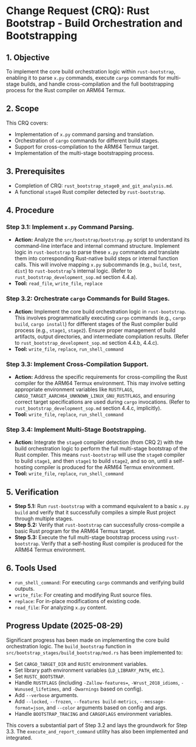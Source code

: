 # Change Request (CRQ): Rust Bootstrap - Build Orchestration and Bootstrapping

## 1. Objective
To implement the core build orchestration logic within `rust-bootstrap`, enabling it to parse `x.py` commands, execute `cargo` commands for multi-stage builds, and handle cross-compilation and the full bootstrapping process for the Rust compiler on ARM64 Termux.

## 2. Scope
This CRQ covers:
*   Implementation of `x.py` command parsing and translation.
*   Orchestration of `cargo` commands for different build stages.
*   Support for cross-compilation to the ARM64 Termux target.
*   Implementation of the multi-stage bootstrapping process.

## 3. Prerequisites
*   Completion of CRQ: `rust_bootstrap_stage0_and_git_analysis.md`.
*   A functional `stage0` Rust compiler detected by `rust-bootstrap`.

## 4. Procedure

### Step 3.1: Implement `x.py` Command Parsing.
*   **Action:** Analyze the `src/bootstrap/bootstrap.py` script to understand its command-line interface and internal command structure. Implement logic in `rust-bootstrap` to parse these `x.py` commands and translate them into corresponding Rust-native build steps or internal function calls. This will involve mapping `x.py` subcommands (e.g., `build`, `test`, `dist`) to `rust-bootstrap`'s internal logic. (Refer to `rust_bootstrap_development_sop.md` section 4.4.a).
*   **Tool:** `read_file`, `write_file`, `replace`

### Step 3.2: Orchestrate `cargo` Commands for Build Stages.
*   **Action:** Implement the core build orchestration logic in `rust-bootstrap`. This involves programmatically executing `cargo` commands (e.g., `cargo build`, `cargo install`) for different stages of the Rust compiler build process (e.g., `stage1`, `stage2`). Ensure proper management of build artifacts, output directories, and intermediate compilation results. (Refer to `rust_bootstrap_development_sop.md` section 4.4.b, 4.4.c).
*   **Tool:** `write_file`, `replace`, `run_shell_command`

### Step 3.3: Implement Cross-Compilation Support.
*   **Action:** Address the specific requirements for cross-compiling the Rust compiler for the ARM64 Termux environment. This may involve setting appropriate environment variables like `RUSTFLAGS`, `CARGO_TARGET_AARCH64_UNKNOWN_LINUX_GNU_RUSTFLAGS`, and ensuring correct target specifications are used during `cargo` invocations. (Refer to `rust_bootstrap_development_sop.md` section 4.4.c, implicitly).
*   **Tool:** `write_file`, `replace`, `run_shell_command`

### Step 3.4: Implement Multi-Stage Bootstrapping.
*   **Action:** Integrate the `stage0` compiler detection (from CRQ 2) with the build orchestration logic to perform the full multi-stage bootstrap of the Rust compiler. This means `rust-bootstrap` will use the `stage0` compiler to build `stage1`, and then `stage1` to build `stage2`, and so on, until a self-hosting compiler is produced for the ARM64 Termux environment.
*   **Tool:** `write_file`, `replace`, `run_shell_command`

## 5. Verification
*   **Step 5.1:** Run `rust-bootstrap` with a command equivalent to a basic `x.py build` and verify that it successfully compiles a simple Rust project through multiple stages.
*   **Step 5.2:** Verify that `rust-bootstrap` can successfully cross-compile a basic Rust program for the ARM64 Termux target.
*   **Step 5.3:** Execute the full multi-stage bootstrap process using `rust-bootstrap`. Verify that a self-hosting Rust compiler is produced for the ARM64 Termux environment.

## 6. Tools Used
*   `run_shell_command`: For executing `cargo` commands and verifying build outputs.
*   `write_file`: For creating and modifying Rust source files.
*   `replace`: For in-place modifications of existing code.
*   `read_file`: For analyzing `x.py` content.

## Progress Update (2025-08-29)
Significant progress has been made on implementing the core build orchestration logic. The `build_bootstrap` function in `src/bootstrap_stages/build_bootstrap/mod.rs` has been implemented to:
*   Set `CARGO_TARGET_DIR` and `RUSTC` environment variables.
*   Set library path environment variables (`LD_LIBRARY_PATH`, etc.).
*   Set `RUSTC_BOOTSTRAP`.
*   Handle `RUSTFLAGS` (including `-Zallow-features=`, `-Wrust_2018_idioms`, `-Wunused_lifetimes`, and `-Dwarnings` based on config).
*   Add `--verbose` arguments.
*   Add `--locked`, `--frozen`, `--features build-metrics`, `--message-format=json`, and `--color` arguments based on config and args.
*   Handle `BOOTSTRAP_TRACING` and `CARGOFLAGS` environment variables.

This covers a substantial part of Step 3.2 and lays the groundwork for Step 3.3. The `execute_and_report_command` utility has also been implemented and integrated.